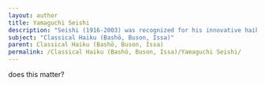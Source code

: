 ```yaml
---
layout: author
title: Yamaguchi Seishi
description: "Seishi (1916-2003) was recognized for his innovative haiku that put a contemporary spin on classical themes, particularly in relation to nature."
subject: "Classical Haiku (Bashō, Buson, Issa)"
parent: Classical Haiku (Bashō, Buson, Issa)
permalink: /Classical Haiku (Bashō, Buson, Issa)/Yamaguchi Seishi/
---
```


does this matter?
